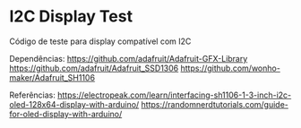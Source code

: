 # I2C Display Test

Código de teste para display compatível com I2C

Dependências:
https://github.com/adafruit/Adafruit-GFX-Library
https://github.com/adafruit/Adafruit_SSD1306
https://github.com/wonho-maker/Adafruit_SH1106

Referências:
https://electropeak.com/learn/interfacing-sh1106-1-3-inch-i2c-oled-128x64-display-with-arduino/
https://randomnerdtutorials.com/guide-for-oled-display-with-arduino/
